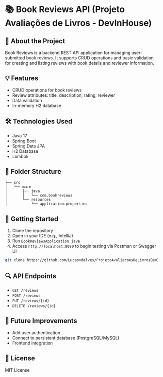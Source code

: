 # 📚 Book Reviews API (Projeto Avaliações de Livros - DevInHouse)

## 📌 About the Project
Book Reviews is a backend REST API application for managing user-submitted book reviews. It supports CRUD operations and basic validation for creating and listing reviews with book details and reviewer information.

## 💡 Features
- CRUD operations for book reviews
- Review attributes: title, description, rating, reviewer
- Data validation
- In-memory H2 database

## 🛠️ Technologies Used
- Java 17
- Spring Boot
- Spring Data JPA
- H2 Database
- Lombok

## 📁 Folder Structure
```
├── src
│   └── main
│       ├── java
│       │   └── com.bookreviews
│       └── resources
│           └── application.properties
```

## 🚀 Getting Started
1. Clone the repository
2. Open in your IDE (e.g., IntelliJ)
3. Run `BookReviewsApplication.java`
4. Access `http://localhost:8080` to begin testing via Postman or Swagger UI

```bash
git clone https://github.com/Lucasvdalves/ProjetoAvaliacoesDeLivrosDevInHouse.git
```

## 🔍 API Endpoints
- `GET /reviews`
- `POST /reviews`
- `PUT /reviews/{id}`
- `DELETE /reviews/{id}`

## 🎯 Future Improvements
- Add user authentication
- Connect to persistent database (PostgreSQL/MySQL)
- Frontend integration

## 📄 License
MIT License

